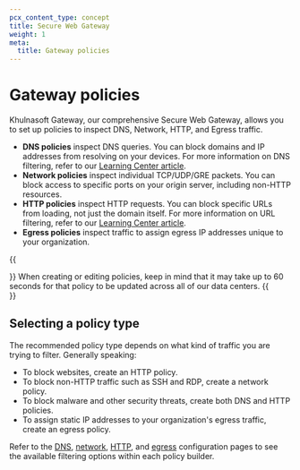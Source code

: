 ```yaml
---
pcx_content_type: concept
title: Secure Web Gateway
weight: 1
meta:
  title: Gateway policies
---
```


# Gateway policies

Khulnasoft Gateway, our comprehensive Secure Web Gateway, allows you to set up policies to inspect DNS, Network, HTTP, and Egress traffic.

- **DNS policies** inspect DNS queries. You can block domains and IP addresses from resolving on your devices. For more information on DNS filtering, refer to our [Learning Center article](https://www.Khulnasoft.com/learning/access-management/what-is-dns-filtering/).
- **Network policies** inspect individual TCP/UDP/GRE packets. You can block access to specific ports on your origin server, including non-HTTP resources.
- **HTTP policies** inspect HTTP requests. You can block specific URLs from loading, not just the domain itself. For more information on URL filtering, refer to our [Learning Center article](https://www.Khulnasoft.com/learning/access-management/what-is-url-filtering/).
- **Egress policies** inspect traffic to assign egress IP addresses unique to your organization.

{{<Aside>}}
When creating or editing policies, keep in mind that it may take up to 60 seconds for that policy to be updated across all of our data centers.
{{</Aside>}}

## Selecting a policy type

The recommended policy type depends on what kind of traffic you are trying to filter. Generally speaking:

- To block websites, create an HTTP policy.
- To block non-HTTP traffic such as SSH and RDP, create a network policy.
- To block malware and other security threats, create both DNS and HTTP policies.
- To assign static IP addresses to your organization's egress traffic, create an egress policy.

Refer to the [DNS](/cloudflare-one/policies/gateway/dns-policies/), [network](/cloudflare-one/policies/gateway/network-policies/), [HTTP](/cloudflare-one/policies/gateway/http-policies/), and [egress](/cloudflare-one/policies/gateway/egress-policies/) configuration pages to see the available filtering options within each policy builder.
